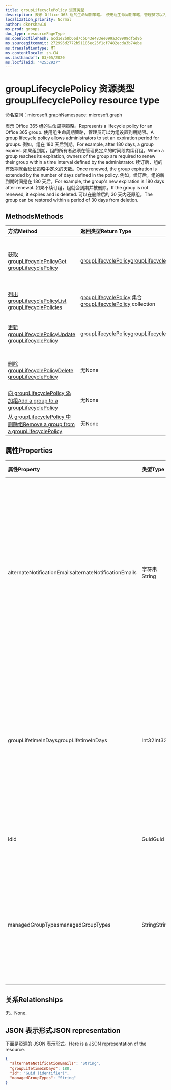 ```yaml
---
title: groupLifecyclePolicy 资源类型
description: 表示 Office 365 组的生命周期策略。 使用组生命周期策略，管理员可以为组设置到期期限。 例如，组在 180 天后到期。 如果组到期，组的所有者必须在管理员定义的时间段内续订组。 续订后，组的有效期就会延长策略中定义的天数。 例如，续订后，组的新到期时间是在 180 天后。 如果不续订组，组就会到期并被删除。 可以在删除后的 30 天内还原组。
localization_priority: Normal
author: dkershaw10
ms.prod: groups
doc_type: resourcePageType
ms.openlocfilehash: acd1e2b8b66d7cb643e483ee099a3c9909df5d9b
ms.sourcegitcommit: 272996d2772b51105ec25f1cf7482ecda3b74ebe
ms.translationtype: MT
ms.contentlocale: zh-CN
ms.lasthandoff: 03/05/2020
ms.locfileid: "42532927"
---
```

# <a name="grouplifecyclepolicy-resource-type"></a><span data-ttu-id="2d91b-110">groupLifecyclePolicy 资源类型</span><span class="sxs-lookup"><span data-stu-id="2d91b-110">groupLifecyclePolicy resource type</span></span>

<span data-ttu-id="2d91b-111">命名空间：microsoft.graph</span><span class="sxs-lookup"><span data-stu-id="2d91b-111">Namespace: microsoft.graph</span></span>

<span data-ttu-id="2d91b-112">表示 Office 365 组的生命周期策略。</span><span class="sxs-lookup"><span data-stu-id="2d91b-112">Represents a lifecycle policy for an Office 365 group.</span></span> <span data-ttu-id="2d91b-113">使用组生命周期策略，管理员可以为组设置到期期限。</span><span class="sxs-lookup"><span data-stu-id="2d91b-113">A group lifecycle policy allows administrators to set an expiration period for groups.</span></span> <span data-ttu-id="2d91b-114">例如，组在 180 天后到期。</span><span class="sxs-lookup"><span data-stu-id="2d91b-114">For example, after 180 days, a group expires.</span></span> <span data-ttu-id="2d91b-115">如果组到期，组的所有者必须在管理员定义的时间段内续订组。</span><span class="sxs-lookup"><span data-stu-id="2d91b-115">When a group reaches its expiration, owners of the group are required to renew their group within a time interval defined by the administrator.</span></span> <span data-ttu-id="2d91b-116">续订后，组的有效期就会延长策略中定义的天数。</span><span class="sxs-lookup"><span data-stu-id="2d91b-116">Once renewed, the group expiration is extended by the number of days defined in the policy.</span></span> <span data-ttu-id="2d91b-117">例如，续订后，组的新到期时间是在 180 天后。</span><span class="sxs-lookup"><span data-stu-id="2d91b-117">For example, the group's new expiration is 180 days after renewal.</span></span> <span data-ttu-id="2d91b-118">如果不续订组，组就会到期并被删除。</span><span class="sxs-lookup"><span data-stu-id="2d91b-118">If the group is not renewed, it expires and is deleted.</span></span> <span data-ttu-id="2d91b-119">可以在删除后的 30 天内还原组。</span><span class="sxs-lookup"><span data-stu-id="2d91b-119">The group can be restored within a period of 30 days from deletion.</span></span>

## <a name="methods"></a><span data-ttu-id="2d91b-120">Methods</span><span class="sxs-lookup"><span data-stu-id="2d91b-120">Methods</span></span>

| <span data-ttu-id="2d91b-121">方法</span><span class="sxs-lookup"><span data-stu-id="2d91b-121">Method</span></span> | <span data-ttu-id="2d91b-122">返回类型</span><span class="sxs-lookup"><span data-stu-id="2d91b-122">Return Type</span></span> | <span data-ttu-id="2d91b-123">说明</span><span class="sxs-lookup"><span data-stu-id="2d91b-123">Description</span></span> |
|:---------------|:--------|:----------|
|[<span data-ttu-id="2d91b-124">获取 groupLifecyclePolicy</span><span class="sxs-lookup"><span data-stu-id="2d91b-124">Get groupLifecyclePolicy</span></span>](../api/grouplifecyclepolicy-get.md) | [<span data-ttu-id="2d91b-125">groupLifecyclePolicy</span><span class="sxs-lookup"><span data-stu-id="2d91b-125">groupLifecyclePolicy</span></span>](grouplifecyclepolicy.md) |<span data-ttu-id="2d91b-126">读取 groupLifecyclePolicy 对象的属性和关系。</span><span class="sxs-lookup"><span data-stu-id="2d91b-126">Read properties and relationships of a groupLifecyclePolicy object.</span></span>|
|[<span data-ttu-id="2d91b-127">列出 groupLifecyclePolicy</span><span class="sxs-lookup"><span data-stu-id="2d91b-127">List groupLifecyclePolicies</span></span>](../api/grouplifecyclepolicy-list.md) | <span data-ttu-id="2d91b-128">[groupLifecyclePolicy](grouplifecyclepolicy.md) 集合</span><span class="sxs-lookup"><span data-stu-id="2d91b-128">[groupLifecyclePolicy](grouplifecyclepolicy.md) collection</span></span> | <span data-ttu-id="2d91b-129">列出所有 groupLifecyclePolicy。</span><span class="sxs-lookup"><span data-stu-id="2d91b-129">List all the groupLifecyclePolicies.</span></span> |
|[<span data-ttu-id="2d91b-130">更新 groupLifecyclePolicy</span><span class="sxs-lookup"><span data-stu-id="2d91b-130">Update groupLifecyclePolicy</span></span>](../api/grouplifecyclepolicy-update.md) | [<span data-ttu-id="2d91b-131">groupLifecyclePolicy</span><span class="sxs-lookup"><span data-stu-id="2d91b-131">groupLifecyclePolicy</span></span>](grouplifecyclepolicy.md) | <span data-ttu-id="2d91b-132">更新 groupLifecyclePolicy 对象。</span><span class="sxs-lookup"><span data-stu-id="2d91b-132">Update a groupLifecyclePolicy object.</span></span> |
|[<span data-ttu-id="2d91b-133">删除 groupLifecyclePolicy</span><span class="sxs-lookup"><span data-stu-id="2d91b-133">Delete groupLifecyclePolicy</span></span>](../api/grouplifecyclepolicy-delete.md) | <span data-ttu-id="2d91b-134">无</span><span class="sxs-lookup"><span data-stu-id="2d91b-134">None</span></span> | <span data-ttu-id="2d91b-135">删除 groupLifecyclePolicy 对象。</span><span class="sxs-lookup"><span data-stu-id="2d91b-135">Delete a groupLifecyclePolicy object.</span></span> |
|[<span data-ttu-id="2d91b-136">向 groupLifecyclePolicy 添加组</span><span class="sxs-lookup"><span data-stu-id="2d91b-136">Add a group to a groupLifecyclePolicy</span></span>](../api/grouplifecyclepolicy-addgroup.md)|<span data-ttu-id="2d91b-137">无</span><span class="sxs-lookup"><span data-stu-id="2d91b-137">None</span></span>| <span data-ttu-id="2d91b-138">向生命周期策略添加组</span><span class="sxs-lookup"><span data-stu-id="2d91b-138">Add a group to a lifecycle policy</span></span> |
|[<span data-ttu-id="2d91b-139">从 groupLifecyclePolicy 中删除组</span><span class="sxs-lookup"><span data-stu-id="2d91b-139">Remove a group from a groupLifecyclePolicy</span></span>](../api/grouplifecyclepolicy-removegroup.md)|<span data-ttu-id="2d91b-140">无</span><span class="sxs-lookup"><span data-stu-id="2d91b-140">None</span></span>| <span data-ttu-id="2d91b-141">从生命周期策略中删除组</span><span class="sxs-lookup"><span data-stu-id="2d91b-141">Remove a group to a lifecycle policy.</span></span> |

## <a name="properties"></a><span data-ttu-id="2d91b-142">属性</span><span class="sxs-lookup"><span data-stu-id="2d91b-142">Properties</span></span>

| <span data-ttu-id="2d91b-143">属性</span><span class="sxs-lookup"><span data-stu-id="2d91b-143">Property</span></span> | <span data-ttu-id="2d91b-144">类型</span><span class="sxs-lookup"><span data-stu-id="2d91b-144">Type</span></span> | <span data-ttu-id="2d91b-145">说明</span><span class="sxs-lookup"><span data-stu-id="2d91b-145">Description</span></span> |
|:---------------|:--------|:----------|
|<span data-ttu-id="2d91b-146">alternateNotificationEmails</span><span class="sxs-lookup"><span data-stu-id="2d91b-146">alternateNotificationEmails</span></span>|<span data-ttu-id="2d91b-147">字符串</span><span class="sxs-lookup"><span data-stu-id="2d91b-147">String</span></span>| <span data-ttu-id="2d91b-148">针对没有所有者的组向其发送通知的电子邮件地址列表。</span><span class="sxs-lookup"><span data-stu-id="2d91b-148">List of email address to send notifications for groups without owners.</span></span> <span data-ttu-id="2d91b-149">可以用分号隔开电子邮件地址，从而定义多个电子邮件地址。</span><span class="sxs-lookup"><span data-stu-id="2d91b-149">Multiple email address can be defined by separating email address with a semicolon.</span></span> |
|<span data-ttu-id="2d91b-150">groupLifetimeInDays</span><span class="sxs-lookup"><span data-stu-id="2d91b-150">groupLifetimeInDays</span></span>|<span data-ttu-id="2d91b-151">Int32</span><span class="sxs-lookup"><span data-stu-id="2d91b-151">Int32</span></span>| <span data-ttu-id="2d91b-152">还剩多少天组就到期且需要续订。</span><span class="sxs-lookup"><span data-stu-id="2d91b-152">Number of days before a group expires and needs to be renewed.</span></span> <span data-ttu-id="2d91b-153">续订后，组的有效期就会延长定义的天数。</span><span class="sxs-lookup"><span data-stu-id="2d91b-153">Once renewed, the group expiration is extended by the number of days defined.</span></span> |
|<span data-ttu-id="2d91b-154">id</span><span class="sxs-lookup"><span data-stu-id="2d91b-154">id</span></span>|<span data-ttu-id="2d91b-155">Guid</span><span class="sxs-lookup"><span data-stu-id="2d91b-155">Guid</span></span>| <span data-ttu-id="2d91b-156">策略的唯一标识符。</span><span class="sxs-lookup"><span data-stu-id="2d91b-156">A unique identifier for a policy.</span></span> <span data-ttu-id="2d91b-157">只读。</span><span class="sxs-lookup"><span data-stu-id="2d91b-157">Read-only.</span></span>|
|<span data-ttu-id="2d91b-158">managedGroupTypes</span><span class="sxs-lookup"><span data-stu-id="2d91b-158">managedGroupTypes</span></span>|<span data-ttu-id="2d91b-159">String</span><span class="sxs-lookup"><span data-stu-id="2d91b-159">String</span></span>| <span data-ttu-id="2d91b-160">到期策略适用的组类型。</span><span class="sxs-lookup"><span data-stu-id="2d91b-160">The group type for which the expiration policy applies.</span></span> <span data-ttu-id="2d91b-161">可取值为 **All**、**Selected** 或 **None**。</span><span class="sxs-lookup"><span data-stu-id="2d91b-161">Possible values are **All**, **Selected** or **None**.</span></span> |

## <a name="relationships"></a><span data-ttu-id="2d91b-162">关系</span><span class="sxs-lookup"><span data-stu-id="2d91b-162">Relationships</span></span>

<span data-ttu-id="2d91b-163">无。</span><span class="sxs-lookup"><span data-stu-id="2d91b-163">None.</span></span>

## <a name="json-representation"></a><span data-ttu-id="2d91b-164">JSON 表示形式</span><span class="sxs-lookup"><span data-stu-id="2d91b-164">JSON representation</span></span>

<span data-ttu-id="2d91b-165">下面是资源的 JSON 表示形式。</span><span class="sxs-lookup"><span data-stu-id="2d91b-165">Here is a JSON representation of the resource.</span></span>

<!--{
  "blockType": "resource",
  "optionalProperties": [],
  "keyProperty": "id",
  "baseType": "microsoft.graph.entity",
  "@odata.type": "microsoft.graph.groupLifecyclePolicy"
}-->

```json
{
  "alternateNotificationEmails": "String",
  "groupLifetimeInDays": 180,
  "id": "Guid (identifier)",
  "managedGroupTypes": "String"
}

```

<!-- uuid: 8fcb5dbc-d5aa-4681-8e31-b001d5168d79
2015-10-25 14:57:30 UTC -->
<!-- {
  "type": "#page.annotation",
  "description": "groupLifecyclePolicy resource",
  "keywords": "",
  "section": "documentation",
  "tocPath": ""
}-->
